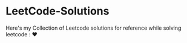 # LeetCode-Solutions

Here's my Collection of Leetcode solutions for reference while solving leetcode : ❤️
